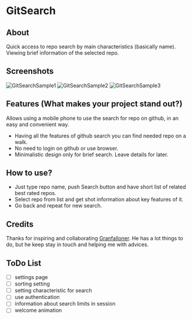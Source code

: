 # GitSearch
## About
Quick access to repo search by main characteristics (basically name). Viewing brief information of the selected repo.

## Screenshots
![GitSearchSample1](https://user-images.githubusercontent.com/32893375/119785552-f86bea00-bed7-11eb-8ad6-35df2f98d19e.png)
![GitSearchSample2](https://user-images.githubusercontent.com/32893375/119785555-f9048080-bed7-11eb-80d9-4cb684cf7d90.png)
![GitSearchSample3](https://user-images.githubusercontent.com/32893375/119785558-f99d1700-bed7-11eb-8c6b-6e5daae7aadd.png)

## Features (What makes your project stand out?)
Allows using a mobile phone to use the search for repo on github, in an easy and convenient way.
* Having all the features of github search you can find needed repo on a walk.
* No need to login on github or use browser.
* Minimalistic design only for brief search. Leave details for later.

## How to use?
* Just type repo name, push Search button and have short list of related best rated repos.
* Select repo from list and get shot information about key features of it.
* Go back and repeat for new search.

## Credits
Thanks for inspiring and collaborating [Granfalloner](https://github.com/Granfalloner). He has a lot things to do, but he keep stay in touch and helping me with advices.

## ToDo List
- [ ] settings page
- [ ] sorting setting
- [ ] setting characteristic for search
- [ ] use authentication
- [ ] information about search limits in session
- [ ] welcome animation
